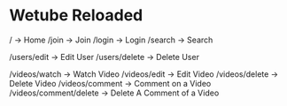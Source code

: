 # Wetube Reloaded

/ -> Home
/join -> Join
/login -> Login
/search -> Search


/users/edit -> Edit User
/users/delete -> Delete User

/videos/watch -> Watch Video
/videos/edit -> Edit Video
/videos/delete -> Delete Video
/videos/comment -> Comment on a Video
/videos/comment/delete -> Delete A Comment of a Video